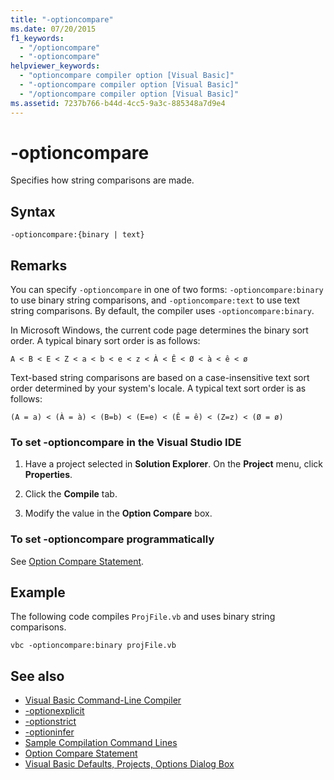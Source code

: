 ```yaml
---
title: "-optioncompare"
ms.date: 07/20/2015
f1_keywords:
  - "/optioncompare"
  - "-optioncompare"
helpviewer_keywords:
  - "optioncompare compiler option [Visual Basic]"
  - "-optioncompare compiler option [Visual Basic]"
  - "/optioncompare compiler option [Visual Basic]"
ms.assetid: 7237b766-b44d-4cc5-9a3c-885348a7d9e4
---
```

# -optioncompare

Specifies how string comparisons are made.

## Syntax

```console
-optioncompare:{binary | text}
```

## Remarks

You can specify `-optioncompare` in one of two forms: `-optioncompare:binary` to use binary string comparisons, and `-optioncompare:text` to use text string comparisons. By default, the compiler uses `-optioncompare:binary`.

In Microsoft Windows, the current code page determines the binary sort order. A typical binary sort order is as follows:

`A < B < E < Z < a < b < e < z < À < Ê < Ø < à < ê < ø`

Text-based string comparisons are based on a case-insensitive text sort order determined by your system's locale. A typical text sort order is as follows:

`(A = a) < (À = à) < (B=b) < (E=e) < (Ê = ê) < (Z=z) < (Ø = ø)`

### To set -optioncompare in the Visual Studio IDE

1. Have a project selected in **Solution Explorer**. On the **Project** menu, click **Properties**.

2. Click the **Compile** tab.

3. Modify the value in the **Option Compare** box.

### To set -optioncompare programmatically

See [Option Compare Statement](../../../visual-basic/language-reference/statements/option-compare-statement.md).

## Example

The following code compiles `ProjFile.vb` and uses binary string comparisons.

```console
vbc -optioncompare:binary projFile.vb
```

## See also

- [Visual Basic Command-Line Compiler](../../../visual-basic/reference/command-line-compiler/index.md)
- [-optionexplicit](../../../visual-basic/reference/command-line-compiler/optionexplicit.md)
- [-optionstrict](../../../visual-basic/reference/command-line-compiler/optionstrict.md)
- [-optioninfer](../../../visual-basic/reference/command-line-compiler/optioninfer.md)
- [Sample Compilation Command Lines](../../../visual-basic/reference/command-line-compiler/sample-compilation-command-lines.md)
- [Option Compare Statement](../../../visual-basic/language-reference/statements/option-compare-statement.md)
- [Visual Basic Defaults, Projects, Options Dialog Box](/visualstudio/ide/reference/visual-basic-defaults-projects-options-dialog-box)
